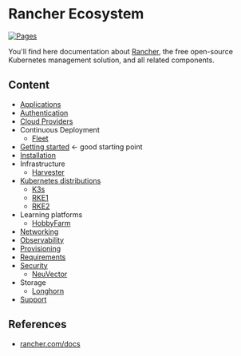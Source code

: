 # Rancher Ecosystem

[![Pages](https://github.com/devpro/rancher-ecosystem/actions/workflows/pages.yml/badge.svg)](https://github.com/devpro/rancher-ecosystem/actions/workflows/pages.yml)

You'll find here documentation about [Rancher](https://rancher.com/), the free open-source Kubernetes management solution, and all related components.

## Content

* [Applications](docs/apps.md)
* [Authentication](docs/authentication.md)
* [Cloud Providers](docs/cloud-providers.md)
* Continuous Deployment
  * [Fleet](docs/fleet.md)
* [Getting started](docs/getting-started.md) ← good starting point
* [Installation](docs/installation.md)
* Infrastructure
  * [Harvester](docs/harvester.md)
* [Kubernetes distributions](docs/k8s-distro.md)
  * [K3s](docs/k3s.md)
  * [RKE1](docs/rke.md)
  * [RKE2](docs/rke2.md)
* Learning platforms
  * [HobbyFarm](docs/hobbyfarm.md)
* [Networking](docs/networking.md)
* [Observability](docs/observability.md)
* [Provisioning](docs/provisioning.md)
* [Requirements](docs/requirements.md)
* [Security](docs/security.md)
  * [NeuVector](docs/neuvector.md)
* Storage
  * [Longhorn](docs/longhorn.md)
* [Support](docs/support.md)

## References

* [rancher.com/docs](https://rancher.com/docs/rancher/v2.6/en/)
